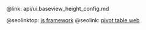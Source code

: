 @link: api/ui.baseview_height_config.md

@seolinktop: [js framework](https://webix.com)
@seolink: [pivot table web](https://webix.com/pivot/)